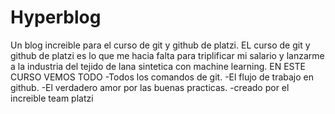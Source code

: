 # Hyperblog
Un blog increible para el curso de git y github de platzi.
EL curso de git y github de platzi es lo que me hacia falta para triplificar mi salario y lanzarme a la industria del tejido de lana sintetica con machine learning. 
EN ESTE CURSO VEMOS TODO
-Todos los comandos de git.
-El flujo de trabajo en github.
-El verdadero amor por las buenas practicas.
-creado por el increible team platzi